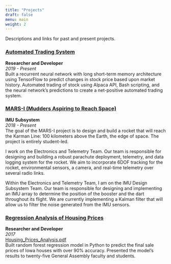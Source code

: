 ```yaml
---
title: "Projects"
draft: false
menu: main
weight: 2
---
```


Descriptions and links for past and present projects.

### [Automated Trading System](https://github.com/nico-espinosadice/quant-trading-system/tree/nico-branch)
**Researcher and Developer**  
*2019 - Present*  
Built a recurrent neural network with long short-term memory architecture using TensorFlow to predict changes in stock price based upon market history. Automated trading of stock using Alpaca API, Bash scripting, and the neural network’s predictions to create a net-positive automated trading system.

### [MARS-I (Mudders Aspiring to Reach Space)](https://sites.google.com/g.hmc.edu/mars)
**IMU Subsystem**  
*2018 - Present*  
The goal of the MARS-I project is to design and build a rocket that will reach the Karman Line: 100 kilometers above the Earth, the edge of space. The project is entirely student-led.

I work on the Electronics and Telemetry Team. Our team is responsible for designing and building a robust parachute deployment, telemetry, and data logging system for the rocket. We aim to incorporate 6DOF tracking for the rocket, environmental sensors, a camera, and real-time telemetry over several radio links.

Within the Electronics and Telemetry Team, I am on the IMU Design Subsystem Team. Our team is responsible for designing and implementing an IMU array to determine the position of the booster and the dart throughout its flight. We are currently implementing a Kalman filter that will allow us to filter the noise generated from the IMU sensors.

### [Regression Analysis of Housing Prices](https://github.com/nico-espinosadice/house-price-prediction)
**Researcher and Developer**  
*2017*  
[Housing_Prices_Analysis.pdf](/img/Housing_Prices_Analysis.pdf)  
Built random forest regression model in Python to predict the final sale prices of Iowa houses with over 90% accuracy. Presented the model’s results to twenty-five General Assembly faculty and students.
